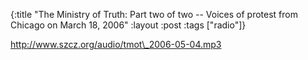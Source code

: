 {:title "The Ministry of Truth: Part two of two -- Voices of protest from Chicago on March 18, 2006"
:layout :post
:tags  ["radio"]}

<http://www.szcz.org/audio/tmot\_2006-05-04.mp3>

